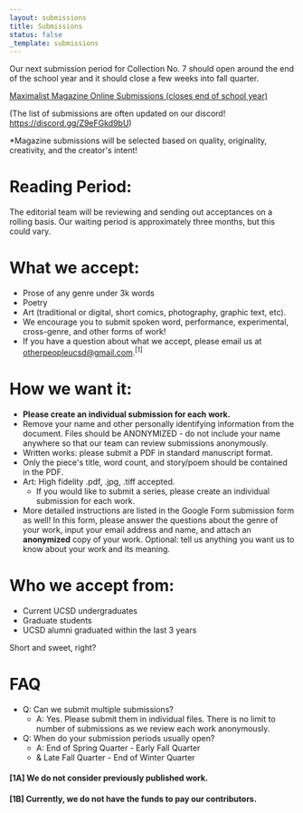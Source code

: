 ```yaml
---
layout: submissions
title: Submissions
status: false
_template: submissions
---
```



Our next submission period for Collection No. 7 should open around the end of the school year and it should close a few weeks into fall quarter.

[Maximalist Magazine Online Submissions (closes end of school year)](https://maximalistmagazine.wixsite.com/maximalist-magazine/about-1)

(The list of submissions are often updated on our discord! <a href="https://discord.gg/Z9eFGkd9bU" rel="noreferer noopener">https://discord.gg/Z9eFGkd9bU</a>)

*Magazine submissions will be selected based on quality, originality, creativity, and the creator's intent!

# Reading Period:

The editorial team will be reviewing and sending out acceptances on a rolling basis. Our waiting period is approximately three months, but this could vary.

# ‍What we accept:

* Prose of any genre under 3k words
* Poetry
* Art (traditional or digital, short comics, photography, graphic text, etc). ‍
* We encourage you to submit spoken word, performance, experimental, cross-genre, and other forms of work! 
* If you have a question about what we accept, please email us at otherpeopleucsd@gmail.com.<sup>\[1\]</sup>

# How we want it:
* **Please create an individual submission for each work.** 
* Remove your name and other personally identifying information from the document. Files should be ANONYMIZED - do not include your name anywhere so that our team can review submissions anonymously.
* Written works: please submit a PDF in standard manuscript format.
* Only the piece's title, word count, and story/poem should be contained in the PDF.
* Art: High fidelity .pdf, .jpg, .tiff accepted.
  * If you would like to submit a series, please create an individual submission for each work.
* More detailed instructions are listed in the Google Form submission form as well! In this form, please answer the questions about the genre of your work, input your email address and name, and attach an **anonymized** copy of your work. Optional: tell us anything you want us to know about your work and its meaning.

# Who we accept from:

* Current UCSD undergraduates
* Graduate students
* UCSD alumni graduated within the last 3 years‍

Short and sweet, right?

# FAQ
- Q: Can we submit multiple submissions?
  - A: Yes. Please submit them in individual files. There is no limit to number of submissions as we review each work anonymously.
- Q: When do your submission periods usually open?
  - A: End of Spring Quarter - Early Fall Quarter
  - & Late Fall Quarter - End of Winter Quarter
 
#### \[1A\] We do not consider previously published work.
#### \[1B\] Currently, we do not have the funds to pay our contributors.
<br />
